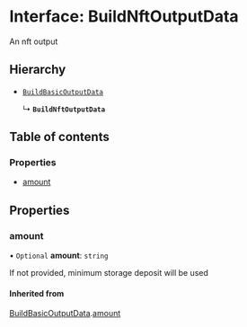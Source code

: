 # Interface: BuildNftOutputData

An nft output

## Hierarchy

- [`BuildBasicOutputData`](BuildBasicOutputData.md)

  ↳ **`BuildNftOutputData`**

## Table of contents

### Properties

- [amount](BuildNftOutputData.md#amount)

## Properties

### amount

• `Optional` **amount**: `string`

If not provided, minimum storage deposit will be used

#### Inherited from

[BuildBasicOutputData](BuildBasicOutputData.md).[amount](BuildBasicOutputData.md#amount)
